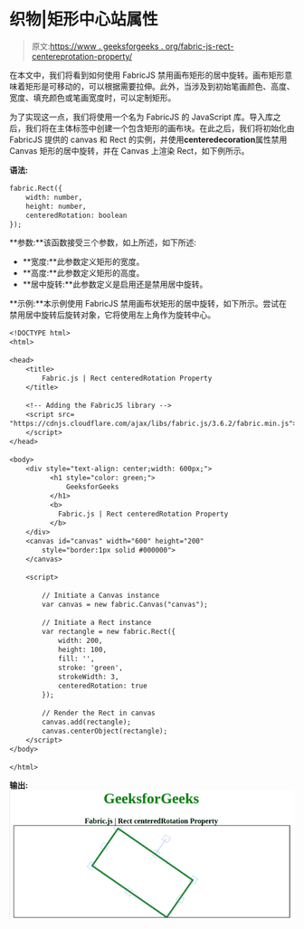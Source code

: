 # 织物|矩形中心站属性

> 原文:[https://www . geeksforgeeks . org/fabric-js-rect-centereprotation-property/](https://www.geeksforgeeks.org/fabric-js-rect-centeredrotation-property/)

在本文中，我们将看到如何使用 FabricJS 禁用画布矩形的居中旋转。画布矩形意味着矩形是可移动的，可以根据需要拉伸。此外，当涉及到初始笔画颜色、高度、宽度、填充颜色或笔画宽度时，可以定制矩形。

为了实现这一点，我们将使用一个名为 FabricJS 的 JavaScript 库。导入库之后，我们将在主体标签中创建一个包含矩形的画布块。在此之后，我们将初始化由 FabricJS 提供的 canvas 和 Rect 的实例，并使用**centeredecoration**属性禁用 Canvas 矩形的居中旋转，并在 Canvas 上渲染 Rect，如下例所示。

**语法:**

```
fabric.Rect({
    width: number,
    height: number,
    centeredRotation: boolean
}); 
```

**参数:**该函数接受三个参数，如上所述，如下所述:

*   **宽度:**此参数定义矩形的宽度。
*   **高度:**此参数定义矩形的高度。
*   **居中旋转:**此参数定义是启用还是禁用居中旋转。

**示例:**本示例使用 FabricJS 禁用画布状矩形的居中旋转，如下所示。尝试在禁用居中旋转后旋转对象，它将使用左上角作为旋转中心。

```
<!DOCTYPE html> 
<html> 

<head> 
    <title> 
        Fabric.js | Rect centeredRotation Property
    </title> 

    <!-- Adding the FabricJS library -->
    <script src= 
"https://cdnjs.cloudflare.com/ajax/libs/fabric.js/3.6.2/fabric.min.js"> 
    </script> 
</head> 

<body> 
    <div style="text-align: center;width: 600px;">
          <h1 style="color: green;">
              GeeksforGeeks
          </h1>
          <b>
            Fabric.js | Rect centeredRotation Property
          </b>
    </div>
    <canvas id="canvas" width="600" height="200"
        style="border:1px solid #000000"> 
    </canvas> 

    <script> 

        // Initiate a Canvas instance 
        var canvas = new fabric.Canvas("canvas"); 

        // Initiate a Rect instance 
        var rectangle = new fabric.Rect({ 
            width: 200,
            height: 100,
            fill: '', 
            stroke: 'green',
            strokeWidth: 3,
            centeredRotation: true
        }); 

        // Render the Rect in canvas 
        canvas.add(rectangle); 
        canvas.centerObject(rectangle);
    </script> 
</body> 

</html>
```

**输出:**
![](img/3375afb1d4250b05b96cfd67e9e8ead9.png)
